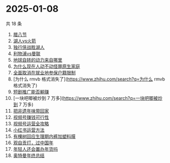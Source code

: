 # 2025-01-08

共 18 条

<!-- BEGIN ZHIHUSEARCH -->
<!-- 最后更新时间 Wed Jan 08 2025 23:10:55 GMT+0800 (China Standard Time) -->
1. [腊八节](https://www.zhihu.com/search?q=腊八节)
1. [湖人vs火箭](https://www.zhihu.com/search?q=湖人vs火箭)
1. [独行侠战胜湖人](https://www.zhihu.com/search?q=独行侠战胜湖人)
1. [利物浦vs曼联](https://www.zhihu.com/search?q=利物浦vs曼联)
1. [地球自转的动力来自哪里](https://www.zhihu.com/search?q=地球自转的动力来自哪里)
1. [为什么现在人动不动怪罪原生家庭](https://www.zhihu.com/search?q=为什么现在人动不动怪罪原生家庭)
1. [全面取消在就业地参保户籍限制](https://www.zhihu.com/search?q=全面取消在就业地参保户籍限制)
1. [为什么 rmvb 格式消失了](https://www.zhihu.com/search?q=为什么 rmvb 格式消失了)
1. [短剧推广能否躺赚](https://www.zhihu.com/search?q=短剧推广能否躺赚)
1. [一块吧唧被炒到 7 万多](https://www.zhihu.com/search?q=一块吧唧被炒到 7 万多)
1. [把非遗年味带回家](https://www.zhihu.com/search?q=把非遗年味带回家)
1. [视频号赚钱可行性](https://www.zhihu.com/search?q=视频号赚钱可行性)
1. [视频号运营全攻略](https://www.zhihu.com/search?q=视频号运营全攻略)
1. [小红书运营方法](https://www.zhihu.com/search?q=小红书运营方法)
1. [有棵树回应生理期内裤加塑料膜](https://www.zhihu.com/search?q=有棵树回应生理期内裤加塑料膜)
1. [观自贡灯，过中国年](https://www.zhihu.com/search?q=观自贡灯，过中国年)
1. [年轻人还会置办年货吗](https://www.zhihu.com/search?q=年轻人还会置办年货吗)
1. [奥特曼年终总结](https://www.zhihu.com/search?q=奥特曼年终总结)
<!-- END ZHIHUSEARCH -->
